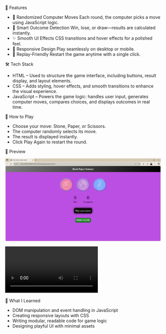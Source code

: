 
🎯 Features
- 🔀 Randomized Computer Moves
Each round, the computer picks a move using JavaScript logic.
- 🧠 Smart Outcome Detection
Win, lose, or draw—results are calculated instantly.
- ✨ Smooth UI Effects
CSS transitions and hover effects for a polished feel.
- 📱 Responsive Design
Play seamlessly on desktop or mobile.
- 🔁 Replay-Friendly
Restart the game anytime with a single click.

🛠️ Tech Stack
- HTML – Used to structure the game interface, including buttons, result display, and layout elements.
- CSS – Adds styling, hover effects, and smooth transitions to enhance the visual experience.
- JavaScript – Powers the game logic: handles user input, generates computer moves, compares choices, and displays outcomes in real time.


🚀 How to Play
- Choose your move: Stone, Paper, or Scissors.
- The computer randomly selects its move.
- The result is displayed instantly.
- Click Play Again to restart the round.

 
📸 Preview

![Preview](https://github.com/MadhuraFadatare/Stone-Paper-Scissors-Game/blob/my-new-branch/Screenshot%202025-09-14%20061802.png)

![Demo](https://github.com/MadhuraFadatare/Stone-Paper-Scissors-Game/blob/my-new-branch/Screen%20Recording%202025-08-29%20155827.mp4)


🧩 What I Learned
- DOM manipulation and event handling in JavaScript
- Creating responsive layouts with CSS
- Writing modular, readable code for game logic
- Designing playful UI with minimal assets


